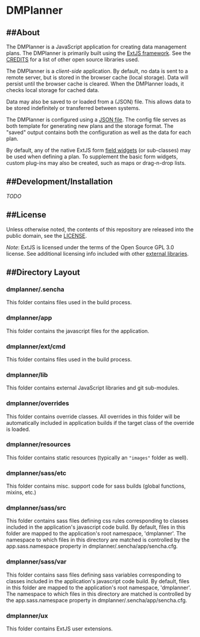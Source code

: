 DMPlanner
===

##About
---

The DMPlanner is a JavaScript application for creating data management plans. The DMPlanner is primarily built using the [ExtJS framework](http://docs.sencha.com/extjs/4.2.1/#). See the [CREDITS](https://github.com/arcticlcc/dmplanner/blob/master/CREDIT.md) for a list of other open source libraries used.

The DMPlanner is a *client-side* application. By default, no data is sent to a remote server, but is
stored in the browser cache (local storage). Data will persist until the browser cache is cleared.
When the DMPlanner loads, it checks local storage for cached data.

Data may also be saved to or loaded from a (JSON) file. This allows data to be stored indefinitely or transferred between systems.

The DMPlanner is configured using a [JSON file](https://github.com/arcticlcc/dmplanner/blob/master/data.json). The config file serves as both template for generating new plans and the storage format. The "saved" output contains both the configuration as well as the data for each plan.

By default, any of the native ExtJS form [field widgets](http://docs.sencha.com/extjs/4.2.1/extjs-build/examples/themes/index.html) (or sub-classes) may be used when defining a plan. To supplement the basic form widgets, custom plug-ins may also be created, such as maps or drag-n-drop lists.

##Development/Installation
---

*TODO*

##License
---
Unless otherwise noted, the contents of this repository are released into the public domain, see the [LICENSE](https://github.com/arcticlcc/dmplanner/blob/master/LICENSE.md).

*Note*: ExtJS is licensed under the terms of the Open Source GPL 3.0 license. See additional licensing info included with other [external libraries](https://github.com/arcticlcc/dmplanner/blob/master/CREDIT.md).

##Directory Layout
---

### dmplanner/.sencha

This folder contains files used in the build process.

### dmplanner/app

This folder contains the javascript files for the application.

### dmplanner/ext/cmd

This folder contains files used in the build process.

### dmplanner/lib

This folder contains external JavaScript libraries and git sub-modules.

### dmplanner/overrides

This folder contains override classes. All overrides in this folder will be 
automatically included in application builds if the target class of the override
is loaded.

### dmplanner/resources

This folder contains static resources (typically an `"images"` folder as well).

### dmplanner/sass/etc

This folder contains misc. support code for sass builds (global functions, 
mixins, etc.)

### dmplanner/sass/src

This folder contains sass files defining css rules corresponding to classes
included in the application's javascript code build.  By default, files in this 
folder are mapped to the application's root namespace, 'dmplanner'. The
namespace to which files in this directory are matched is controlled by the
app.sass.namespace property in dmplanner/.sencha/app/sencha.cfg. 

### dmplanner/sass/var

This folder contains sass files defining sass variables corresponding to classes
included in the application's javascript code build.  By default, files in this 
folder are mapped to the application's root namespace, 'dmplanner'. The
namespace to which files in this directory are matched is controlled by the
app.sass.namespace property in dmplanner/.sencha/app/sencha.cfg.

### dmplanner/ux

This folder contains ExtJS user extensions.
